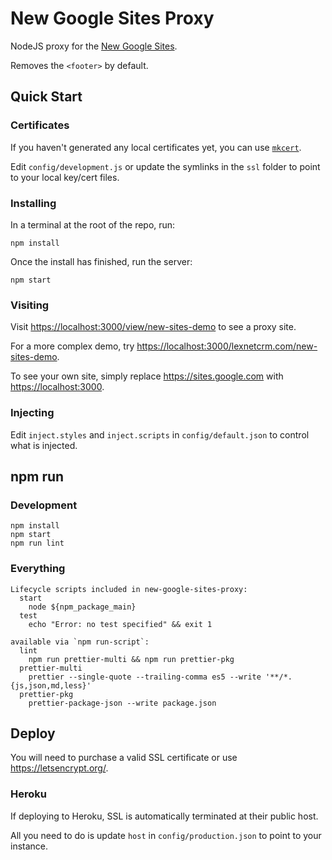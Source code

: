 # New Google Sites Proxy

NodeJS proxy for the [New Google Sites](https://sites.google.com/new).

Removes the `<footer>` by default.

## Quick Start

### Certificates

If you haven't generated any local certificates yet, you can use [`mkcert`](https://github.com/FiloSottile/mkcert).

Edit `config/development.js` or update the symlinks in the `ssl` folder to point to your local key/cert files.

### Installing

In a terminal at the root of the repo, run:

```console
npm install
```

Once the install has finished, run the server:

```console
npm start
```

### Visiting

Visit <https://localhost:3000/view/new-sites-demo> to see a proxy site.

For a more complex demo, try <https://localhost:3000/lexnetcrm.com/new-sites-demo>.

To see your own site, simply replace <https://sites.google.com> with <https://localhost:3000>.

### Injecting

Edit `inject.styles` and `inject.scripts` in `config/default.json` to control what is injected.

## npm run

### Development

```console
npm install
npm start
npm run lint
```

### Everything

```console
Lifecycle scripts included in new-google-sites-proxy:
  start
    node ${npm_package_main}
  test
    echo "Error: no test specified" && exit 1

available via `npm run-script`:
  lint
    npm run prettier-multi && npm run prettier-pkg
  prettier-multi
    prettier --single-quote --trailing-comma es5 --write '**/*.{js,json,md,less}'
  prettier-pkg
    prettier-package-json --write package.json
```

## Deploy

You will need to purchase a valid SSL certificate or use <https://letsencrypt.org/>.

### Heroku

If deploying to Heroku, SSL is automatically terminated at their public host.

All you need to do is update `host` in `config/production.json` to point to your instance.
